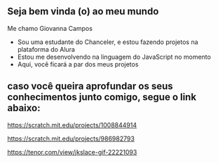 ## Seja bem vinda (o) ao meu mundo 

Me chamo Giovanna Campos

- Sou uma estudante do Chanceler, e estou fazendo projetos na plataforma do Alura
- Estou me desenvolvendo na linguagem do JavaScript no momento
- Aqui, você ficará a par dos meus projetos

## caso você queira aprofundar os seus conhecimentos junto comigo, segue o link abaixo:

https://scratch.mit.edu/projects/1008844914

https://scratch.mit.edu/projects/986982793

https://tenor.com/view/jkslace-gif-22221093
